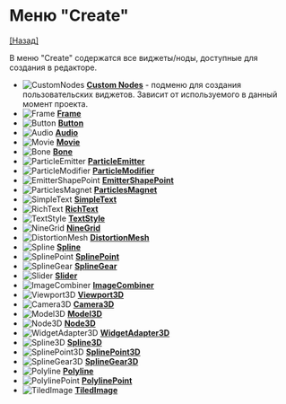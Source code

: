 # Меню "Create"

[[Назад]](@MenuBar.MenuBar)

В меню "Create" содержатся все виджеты/ноды, доступные для создания в редакторе.

* ![CustomNodes](@Icons\Node\Unknown.png) **[Custom Nodes]()** - подменю для создания пользовательских виджетов. Зависит от используемого в данный момент проекта.
* ![Frame](@Icons\Node\Lime.Frame.png) **[Frame](@Node.Frame)**
* ![Button](@Icons\Node\Lime.Button.png) **[Button](@Node.Button)**
* ![Audio](@Icons\Node\Lime.Audio.png) **[Audio](@Node.Audio)**
* ![Movie](@Icons\Node\Lime.Movie.png) **[Movie](@Node.Movie)**
* ![Bone](@Icons\Node\Lime.Bone.png) **[Bone](@Node.Bone)**
* ![ParticleEmitter](@Icons\Node\Lime.ParticleEmitter.png) **[ParticleEmitter](@Node.Particles.ParticleEmitter)**
* ![ParticleModifier](@Icons\Node\Lime.ParticleModifier.png) **[ParticleModifier](@Node.Particles.ParticleModifier)**
* ![EmitterShapePoint](@Icons\Node\Lime.EmitterShapePoint.png) **[EmitterShapePoint](@Node.Particles.EmitterShapePoint)**
* ![ParticlesMagnet](@Icons\Node\Lime.ParticlesMagnet.png) **[ParticlesMagnet](@Node.Particles.ParticlesMagnet)**
* ![SimpleText](@Icons\Node\Lime.SimpleText.png) **[SimpleText](@Node.Text.SimpleText)**
* ![RichText](@Icons\Node\Lime.RichText.png) **[RichText](@Node.Text.RichText)**
* ![TextStyle](@Icons\Node\Lime.TextStyle.png) **[TextStyle](@Node.Text.TextStyle)**
* ![NineGrid](@Icons\Node\Lime.NineGrid.png) **[NineGrid](@Node.Image.NineGrid)**
* ![DistortionMesh](@Icons\Node\Lime.DistortionMesh.png) **[DistortionMesh](@Node.Image.DistortionMesh)**
* ![Spline](@Icons\Node\Lime.Spline.png) **[Spline](@Node.Spline.Spline)**
* ![SplinePoint](@Icons\Node\Lime.SplinePoint.png) **[SplinePoint](@Node.Spline.SplinePoint)**
* ![SplineGear](@Icons\Node\Lime.SplineGear.png) **[SplineGear](@Node.Spline.SplineGear)**
* ![Slider](@Icons\Node\Lime.Slider.png) **[Slider](@Node.Slider)**
* ![ImageCombiner](@Icons\Node\Lime.ImageCombiner.png) **[ImageCombiner](@Node.ImageCombiner)**
* ![Viewport3D](@Icons\Node\Lime.Viewport3D.png) **[Viewport3D](@Node.3D.Viewport3D)**
* ![Camera3D](@Icons\Node\Lime.Camera3D.png) **[Camera3D](@Node.3D.Camera3D)**
* ![Model3D](@Icons\Node\Lime.Model3D.png) **[Model3D](@Node.3D.Model3D)**
* ![Node3D](@Icons\Node\Lime.Node3D.png) **[Node3D](@Node.3D.Node3D)**
* ![WidgetAdapter3D](@Icons\Node\Lime.WidgetAdapter3D.png) **[WidgetAdapter3D](@Node.3D.WidgetAdapter3D)**
* ![Spline3D](@Icons\Node\Lime.Spline3D.png) **[Spline3D](@Node.3D.Spline3D.Spline3D)**
* ![SplinePoint3D](@Icons\Node\Lime.SplinePoint3D.png) **[SplinePoint3D](@Node.3D.Spline3D.SplinePoint3D)**
* ![SplineGear3D](@Icons\Node\Lime.SplineGear3D.png) **[SplineGear3D](@Node.3D.Spline3D.SplineGear3D)**
* ![Polyline](@Icons\Node\Lime.Polyline.png) **[Polyline](@Node.Polyline.Polyline)**
* ![PolylinePoint](@Icons\Node\Lime.PolylinePoint.png) **[PolylinePoint](@Node.Polyline.PolylinePoint)**
* ![TiledImage](@Icons\Node\Lime.TiledImage.png) **[TiledImage](@Node.Image.TiledImage)**
